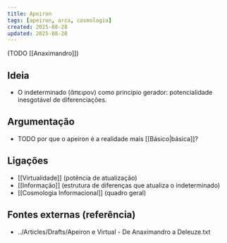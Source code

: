 ```yaml
---
title: Apeiron
tags: [apeiron, arca, cosmologia]
created: 2025-08-28
updated: 2025-08-28
---
```

(TODO [[Anaximandro]])
## Ideia
- O indeterminado (ἄπειρον) como princípio gerador: potencialidade inesgotável de diferenciações.

## Argumentação
 * TODO por que o apeiron é a realidade mais [[Básico|básica]]?
## Ligações
- [[Virtualidade]] (potência de atualização)
- [[Informação]] (estrutura de diferenças que atualiza o indeterminado)
- [[Cosmologia Informacional]] (quadro geral)

## Fontes externas (referência)
- ../Articles/Drafts/Apeiron e Virtual - De Anaximandro a Deleuze.txt

